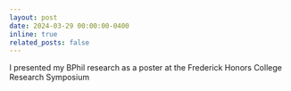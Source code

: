 ```yaml
---
layout: post
date: 2024-03-29 00:00:00-0400
inline: true
related_posts: false
---
```


I presented my BPhil research as a poster at the Frederick Honors College Research Symposium